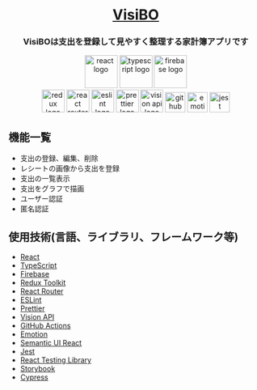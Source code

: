 
  <h1 align="center"><a href="https://react-accountbook.firebaseapp.com/">VisiBO</a></h1>
  <h3 align="center">VisiBOは支出を登録して見やすく整理する家計簿アプリです</h3>
<div align="center">

  <a href="https://ja.reactjs.org/"><img alt="react logo" src="https://user-images.githubusercontent.com/51138160/88663361-74f63680-d116-11ea-8451-291ff089eafe.png" width="65px;" /></a>
  <a href="https://www.typescriptlang.org/"><img alt="typescript logo" src="https://user-images.githubusercontent.com/51138160/88664111-84c24a80-d117-11ea-98fc-f5b0b41b18be.png" width="65px;"></a>
  <a href="https://firebase.google.com/"><img alt="firebase logo" src="https://user-images.githubusercontent.com/51138160/88664206-b0453500-d117-11ea-8c07-106a05b5726b.png" width="65px;"></a>
  <br>
  <a href="https://redux-toolkit.js.org/"><img alt="redux logo" src="https://user-images.githubusercontent.com/51138160/88664546-2d70aa00-d118-11ea-9a33-9abf85e316d6.png" height="45px;" /></a>
  <a href="https://reactrouter.com/"><img alt="react router logo" src="https://user-images.githubusercontent.com/51138160/88672056-f901eb80-d121-11ea-8582-371910a557ac.png" height="45px;" /></a>
  <a href="https://eslint.org/"><img alt="eslint logo" src="https://user-images.githubusercontent.com/51138160/88664693-690b7400-d118-11ea-9b9a-84c5f884ee74.png" height="45px;" /></a>
  <a href="https://prettier.io/"><img alt="prettier logo" src="https://user-images.githubusercontent.com/51138160/88665052-fa7ae600-d118-11ea-8c5b-0946dd342173.png" height="45px"></a>
  <a href="https://cloud.google.com/vision?hl=ja"><img alt="vision api logo" src="https://user-images.githubusercontent.com/51138160/88664760-84767f00-d118-11ea-9338-96cc54bec5cf.png" height="45px;" /></a>
  <a href="https://github.co.jp/features/actions"><img alt="github actions logo" src="https://user-images.githubusercontent.com/51138160/88669470-e4702400-d11e-11ea-86ed-dc021cff0208.png" height="40px;" /></a>
  <a href="https://emotion.sh/docs/introduction"><img alt="emotin logo" src="https://user-images.githubusercontent.com/51138160/88665476-a45a7280-d119-11ea-9fe2-608e44984ea5.png" height="40px"></a>
  <a href="https://jestjs.io/"><img alt="jest logo" src="https://user-images.githubusercontent.com/51138160/88665570-c8b64f00-d119-11ea-8d15-9920793ca4f5.png" height="40px"></a>
</div>

## 機能一覧
- 支出の登録、編集、削除
- レシートの画像から支出を登録
- 支出の一覧表示
- 支出をグラフで描画
- ユーザー認証
- 匿名認証

## 使用技術(言語、ライブラリ、フレームワーク等)
- [React](https://ja.reactjs.org/)
- [TypeScript](https://www.typescriptlang.org/)
- [Firebase](https://firebase.google.com/)
- [Redux Toolkit](https://redux-toolkit.js.org/)
- [React Router](https://reactrouter.com/)
- [ESLint](https://eslint.org/)
- [Prettier](https://prettier.io/)
- [Vision API](https://cloud.google.com/vision?hl=ja)
- [GitHub Actions](https://github.co.jp/features/actions)
- [Emotion](https://emotion.sh/docs/introduction)
- [Semantic UI React](https://react.semantic-ui.com/)
- [Jest](https://jestjs.io/)
- [React Testing Library](https://testing-library.com/docs/react-testing-library/intro)
- [Storybook](https://storybook.js.org/)
- [Cypress](https://www.cypress.io/)
